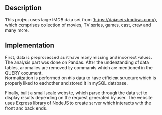 Description 
-
This project uses large IMDB data set from (https://datasets.imdbws.com/), which comprises collection of movies, TV series, games, cast, crew and many more. 

Implementation 
-
First, data is preprocessed as it have many missing and incorrect values. The analysis part was done on Pandas. After the understanding of data tables, anomalies are removed by commands which are mentioned in the QUERY document.<br> 
Normalization is performed on this data to have efficient structure which is properly liked to eachother and stored it in mySQL database.<br>

Finally, built a small scale website, which parse through the data set to display results depending on the request generated by user. The website uses Express library of NodeJS to create server which interacts with the front and back ends.
